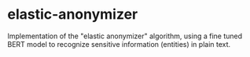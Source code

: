 # elastic-anonymizer
Implementation of the "elastic anonymizer" algorithm, using a fine tuned BERT model to recognize sensitive information (entities) in plain text.
